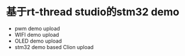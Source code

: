 # 基于rt-thread studio的stm32 demo
- pwm demo upload
- WIFI demo upload
- OLED demo upload
- stm32 demo based Clion upload